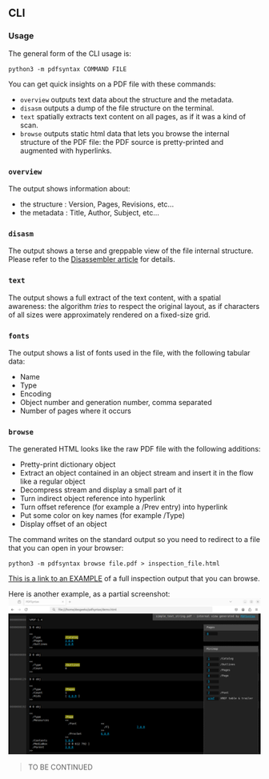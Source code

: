 ## CLI

### Usage
The general form of the CLI usage is:

    python3 -m pdfsyntax COMMAND FILE

You can get quick insights on a PDF file with these commands:
- `overview` outputs text data about the structure and the metadata. 
- `disasm` outputs a dump of the file structure on the terminal.
- `text` spatially extracts text content on all pages, as if it was a kind of scan.
- `browse` outputs static html data that lets you browse the internal structure of the PDF file: the PDF source is pretty-printed and augmented with hyperlinks.

### `overview`
The output shows information about:
- the structure : Version, Pages, Revisions, etc...
- the metadata : Title, Author, Subject, etc...

### `disasm`
The output shows a terse and greppable view of the file internal structure.
Please refer to the [Disassembler article](https://github.com/desgeeko/pdfsyntax/blob/main/docs/disassembler.md) for details.

### `text`
The output shows a full extract of the text content, with a spatial awareness: the algorithm *tries* to respect the original layout, as if characters of all sizes were approximately rendered on a fixed-size grid.

### `fonts`
The output shows a list of fonts used in the file, with the following tabular data:
- Name
- Type
- Encoding
- Object number and generation number, comma separated
- Number of pages where it occurs

### `browse`
The generated HTML looks like the raw PDF file with the following additions:
* Pretty-print dictionary object
* Extract an object contained in an object stream and insert it in the flow like a regular object
* Decompress stream and display a small part of it
* Turn indirect object reference into hyperlink
* Turn offset reference (for example a /Prev entry) into hyperlink
* Put some color on key names (for example /Type)
* Display offset of an object

The command writes on the standard output so you need to redirect to a file that you can open in your browser:

    python3 -m pdfsyntax browse file.pdf > inspection_file.html


[This is a link to an EXAMPLE](https://pdfsyntax.dev/simple_text_string.html) of a full inspection output that you can browse.

Here is another example, as a partial screenshot:
![PDFSyntax screenshot](https://raw.githubusercontent.com/desgeeko/pdfsyntax/main/docs/screenshot.png)


> TO BE CONTINUED
